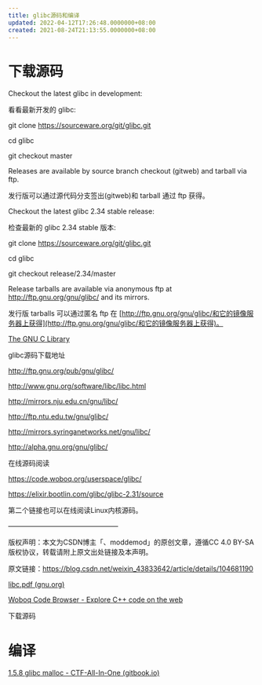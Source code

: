 ```yaml
---
title: glibc源码和编译
updated: 2022-04-12T17:26:48.0000000+08:00
created: 2021-08-24T21:13:55.0000000+08:00
---
```


# 下载源码
Checkout the latest glibc in development:

看看最新开发的 glibc:

git clone <https://sourceware.org/git/glibc.git>

cd glibc

git checkout master

Releases are available by source branch checkout (gitweb) and tarball via ftp.

发行版可以通过源代码分支签出(gitweb)和 tarball 通过 ftp 获得。

Checkout the latest glibc 2.34 stable release:

检查最新的 glibc 2.34 stable 版本:

git clone <https://sourceware.org/git/glibc.git>

cd glibc

git checkout release/2.34/master

Release tarballs are available via anonymous ftp at <http://ftp.gnu.org/gnu/glibc/> and its mirrors.

发行版 tarballs 可以通过匿名 ftp 在 [http://ftp.gnu.org/gnu/glibc/和它的镜像服务器上获得](http://ftp.gnu.org/gnu/glibc/和它的镜像服务器上获得)。

[The GNU C Library](https://www.gnu.org/software/libc/)

glibc源码下载地址

<http://ftp.gnu.org/pub/gnu/glibc/>

<http://www.gnu.org/software/libc/libc.html>

<http://mirrors.nju.edu.cn/gnu/libc/>

<http://ftp.ntu.edu.tw/gnu/glibc/>

<http://mirrors.syringanetworks.net/gnu/libc/>

<http://alpha.gnu.org/gnu/glibc/>

在线源码阅读

<https://code.woboq.org/userspace/glibc/>

<https://elixir.bootlin.com/glibc/glibc-2.31/source>

第二个链接也可以在线阅读Linux内核源码。

————————————————

版权声明：本文为CSDN博主「、moddemod」的原创文章，遵循CC 4.0 BY-SA版权协议，转载请附上原文出处链接及本声明。

原文链接：https://blog.csdn.net/weixin_43833642/article/details/104681190

[libc.pdf (gnu.org)](https://www.gnu.org/software/libc/manual/pdf/libc.pdf)

[Woboq Code Browser - Explore C++ code on the web](https://code.woboq.org/)

下载源码
# 编译
[1.5.8 glibc malloc - CTF-All-In-One (gitbook.io)](https://firmianay.gitbook.io/ctf-all-in-one/1_basic/1.5_reverse_basic/1.5.8_glibc_malloc)
